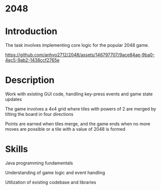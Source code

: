 # 2048

# Introduction
The task involves implementing core logic for the popular 2048 game.

https://github.com/anhvo2712/2048/assets/146797707/9ace84ae-9ba0-4ec5-9ab2-1438ccf2765e

# Description
Work with existing GUI code, handling key-press events and game state updates

The game involves a 4x4 grid where tiles with powers of 2 are merged by tilting the board in four directions

Points are earned when tiles merge, and the game ends when no more moves are possible or a tile with a value of 2048 is formed

# Skills
Java programming fundamentals

Understanding of game logic and event handling

Utilization of existing codebase and libraries



